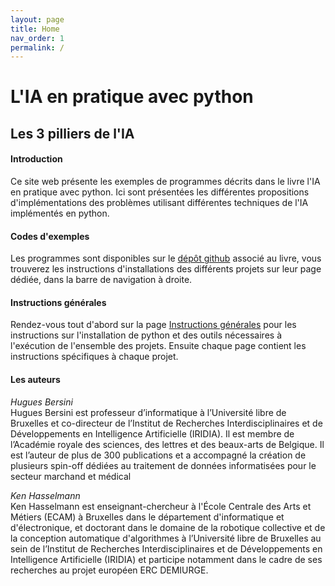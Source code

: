 ```yaml
---
layout: page
title: Home
nav_order: 1
permalink: /
---
```


# L'IA en pratique avec python
## Les 3 pilliers de l'IA
#### Introduction 
Ce site web présente les exemples de programmes décrits dans le livre
l'IA en pratique avec python.
Ici sont présentées les différentes propositions d'implémentations des problèmes
utilisant différentes techniques de l'IA implémentés en python.

#### Codes d'exemples
Les programmes sont disponibles sur le [dépôt github][ia-gh] associé au livre,
vous trouverez les instructions d'installations des différents projets sur leur
page dédiée, dans la barre de navigation à droite.

#### Instructions générales 
Rendez-vous tout d'abord sur la page [Instructions générales](instructions) pour les instructions
sur l'installation de python et des outils nécessaires à l'exécution de l'ensemble des 
projets. Ensuite chaque page contient les instructions spécifiques à chaque projet.


[ia-gh]: https://github.com/iridia-ulb/AI-book

#### Les auteurs

*Hugues Bersini*  
Hugues Bersini est professeur d’informatique à l’Université libre de
Bruxelles et co-directeur de l’Institut de Recherches Interdisciplinaires et
de Développements en Intelligence Artificielle (IRIDIA). Il est membre de
l’Académie royale des sciences, des lettres et des beaux-arts de Belgique. Il
est l’auteur de plus de 300 publications et a accompagné la création de
plusieurs spin-off dédiées au traitement de données informatisées pour le
secteur marchand et médical

*Ken Hasselmann*  
Ken Hasselmann est enseignant-chercheur à
l'École Centrale des Arts et Métiers (ECAM) à Bruxelles dans le département
d'informatique et d'électronique, et doctorant dans le domaine de la robotique
collective et de la conception automatique d'algorithmes à l’Université libre de
Bruxelles au sein de l’Institut de Recherches Interdisciplinaires et de
Développements en Intelligence Artificielle (IRIDIA) et participe notamment
dans le cadre de ses recherches au projet européen ERC DEMIURGE.
